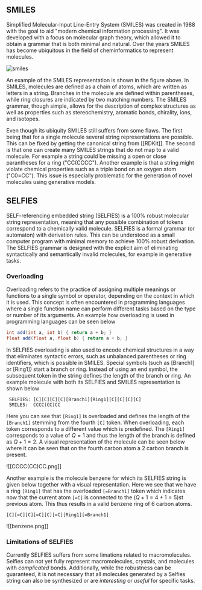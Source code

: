 ## SMILES
Simplified Molecular-Input Line-Entry System (SMILES) was created in 1988 with the goal to aid "modern chemical information processing". It was developed with a focus on molecular graph theory, which allowed it to obtain a grammar that is both minimal and natural. Over the years SMILES has become ubiquitous in the field of cheminformatics to represent molecules. 


![smiles](https://upload.wikimedia.org/wikipedia/commons/0/00/SMILES.png)

An example of the SMILES representation is shown in the figure above. In SMILES, molecules are defined as a chain of atoms, which are written as letters in a string. Branches in the molecule are defined within parentheses, while ring closures are indicated by two matching numbers. The SMILES grammar, though simple, allows for the description of complex structures as well as properties such as stereochemistry, aromatic bonds, chirality, ions, and isotopes.

Even though its ubiquity SMILES still suffers from some flaws. The first being that for a single molecule several string representations are possible. This can be fixed by getting the canonical string from [[RDKit]]. The second is that one can create many SMILES strings that do not map to a valid molecule. For example a string could be missing a open or close parantheses for a ring ("CC(CCCC"). Another example is that a string might violate chemical properties such as a triple bond on an oxygen atom ("C0=CC"). This issue is especially problematic for the generation of novel molecules using generative models.

## SELFIES
SELF-referencing embedded string (SELFIES) is a 100% robust molecular string representation, meaning that any possible combination of tokens correspond to a chemically valid molecule. SELFIES is a formal grammar (or automaton) with derivation rules. This can be understood as a small computer program with minimal memory to achieve 100% robust derivation. The SELFIES grammar is designed with the explicit aim of eliminating syntactically and semantically invalid molecules, for example in generative tasks.

### Overloading
Overloading refers to the practice of assigning multiple meanings or functions to a single symbol or operator, depending on the context in which it is used. This concept is often encountered in programming languages where a single function name can perform different tasks based on the type or number of its arguments. An example how overloading is used in programming languages can be seen below

``` java
int add(int a, int b) { return a + b; }
float add(float a, float b) { return a + b; }
```

In SELFIES overloading is also used to encode chemical structures in a way that eliminates syntactic errors, such as unbalanced parentheses or ring identifiers, which is possible in SMILES. 
Special symbols (such as \[Branch1\] or \[Ring1\]) start a branch or ring. Instead of using an end symbol, the subsequent token in the string defines the length of the branch or ring. An example molecule with both its SELFIES and SMILES representation is shown below

``` ln:false
 SELFIES: [C][C][C][C][Branch1][Ring1][C][C][C][C]
 SMILES:  CCCC(CC)CC 
```

Here you can see that `[Ring1]` is overloaded and defines the length of the `[Branch1]` stemming from the fourth `[C]` token. When overloading, each token corresponds to a different value which is predefined. The `[Ring1]` corresponds to a value of $Q=1$ and thus the length of the branch is defined as $Q+1=2$. A visual representation of the molecule can be seen below where it can be seen that on the fourth carbon atom a 2 carbon branch is present.

![[CCCC(CC)CC.png]]

Another example is the molecule benzene for which its SELFIES string is given below together with a visual representation. Here we see that we have a ring `[Ring1]` that has the overloaded `[=Branch1]` token which indicates now that the current atom `[=C]` is connected to the ($Q+ 1=4+1=5$)st previous atom. This thus results in a valid benzene ring of $6$ carbon atoms. 

``` ln:false
[C][=C][C][=C][C][=C][Ring1][=Branch1]
```

![[benzene.png]]

### Limitations of SELFIES
Currently SELFIES suffers from some limations related to macromolecules. Selfies can not yet fully represent macromolecules, crystals, and molecules with _complicated_ bonds. Additionally, while the robustness can be guaranteed, it is not necessary that all molecules generated by a Selfies string can also be synthesized or are _interesting_ or _useful_ for specific tasks.